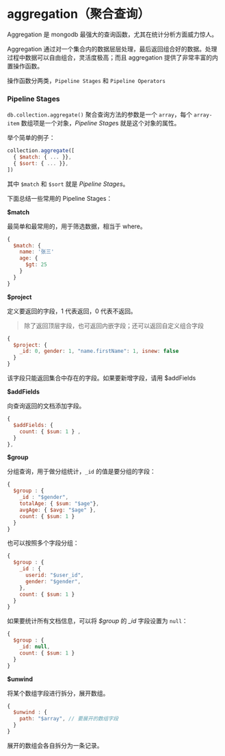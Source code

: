 # aggregation（聚合查询）

Aggregation 是 mongodb 最强大的查询函数，尤其在统计分析方面威力惊人。

Aggregation 通过对一个集合内的数据层层处理，最后返回组合好的数据。处理过程中数据可以自由组合，灵活度极高；而且 aggregation 提供了非常丰富的内置操作函数。

操作函数分两类，`Pipeline Stages` 和 `Pipeline Operators`

### Pipeline Stages

`db.collection.aggregate()` 聚合查询方法的参数是一个 `array`，每个 `array-item` 数组项是一个对象，*Pipeline Stage*s 就是这个对象的属性。

举个简单的例子：

```js
collection.aggregate([
  { $match: { ... }},
  { $sort: { ... }},
])
```

其中 `$match` 和 `$sort` 就是 _Pipeline Stages_。

下面总结一些常用的 Pipeline Stages：

**\$match**

最简单和最常用的，用于筛选数据，相当于 where。

```js
{
  $match: {
    name: '张三'
    age: {
      $gt: 25
    }
  }
}
```

**\$project**

定义要返回的字段，1 代表返回，0 代表不返回。

> 除了返回顶层字段，也可返回内嵌字段；还可以返回自定义组合字段

```js
{
  $project: {
    _id: 0, gender: 1, "name.firstName": 1, isnew: false
  }
}
```

该字段只能返回集合中存在的字段。如果要新增字段，请用 \$addFields

**\$addFields**

向查询返回的文档添加字段。

```js
{
  $addFields: {
    count: { $sum: 1 } ,
  }
},
```

**\$group**

分组查询，用于做分组统计，`_id` 的值是要分组的字段：

```js
{
  $group : {
    _id : "$gender",
    totalAge: { $sum: "$age"},
    avgAge: { $avg: "$age" },
    count: { $sum: 1 }
  }
}
```

也可以按照多个字段分组：

```js
{
  $group : {
    _id : {
      userid: "$user_id",
      gender: "$gender",
    },
    count: { $sum: 1 }
  }
}
```

如果要统计所有文档信息，可以将 _\$group_ 的 _\_id_ 字段设置为 `null`：

```js
{
  $group : {
    _id: null,
    count: { $sum: 1 }
  }
}
```

**\$unwind**

将某个数组字段进行拆分，展开数组。

```js
{
  $unwind : {
    path: "$array", // 要展开的数组字段
  }
}
```

展开的数组会各自拆分为一条记录。
